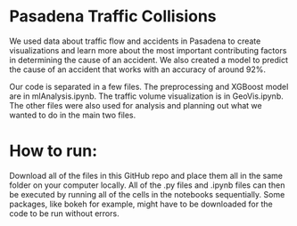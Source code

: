 # Pasadena Traffic Collisions
We used data about traffic flow and accidents in Pasadena to create visualizations and learn more about the most important contributing factors in determining the cause of an accident. We also created a model to predict the cause of an accident that works with an accuracy of around 92%.

Our code is separated in a few files. The preprocessing and XGBoost model are in mlAnalysis.ipynb. The traffic volume visualization is in GeoVis.ipynb. The other files were also used for analysis and planning out what we wanted to do in the main two files.

# How to run:
Download all of the files in this GitHub repo and place them all in the same folder on your computer locally. All of the .py files and .ipynb files can then be executed by running all of the cells in the notebooks sequentially. Some packages, like bokeh for example, might have to be downloaded for the code to be run without errors.

